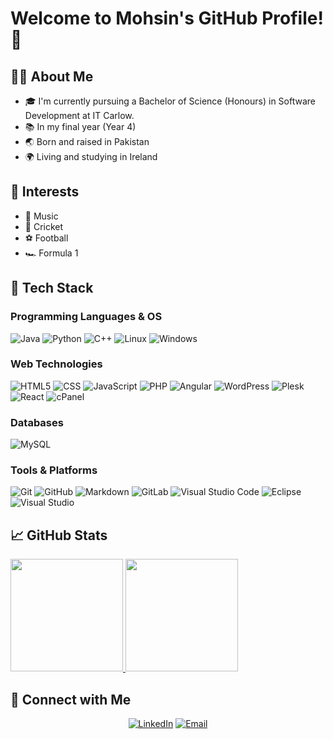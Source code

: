 # Welcome to Mohsin's GitHub Profile! 👋

## 🧑‍💻 About Me

- 🎓 I'm currently pursuing a Bachelor of Science (Honours) in Software Development at IT Carlow.
- 📚 In my final year (Year 4)
- 🌏 Born and raised in Pakistan
- 🌍 Living and studying in Ireland

## 🎯 Interests

- 🎵 Music
- 🏏 Cricket
- ⚽ Football
- 🏎️ Formula 1

## 💼 Tech Stack

### Programming Languages & OS

![Java](https://img.shields.io/badge/-Java-333333?style=flat&logo=Java&logoColor=007396)
![Python](https://img.shields.io/badge/-Python-333333?style=flat&logo=python)
![C++](https://img.shields.io/badge/-C++-333333?style=flat&logo=c%2B%2B)
![Linux](https://img.shields.io/badge/-Linux-333333?style=flat&logo=linux)
![Windows](https://img.shields.io/badge/-Windows-333333?style=flat&logo=windows)

### Web Technologies

![HTML5](https://img.shields.io/badge/-HTML5-333333?style=flat&logo=HTML5)
![CSS](https://img.shields.io/badge/-CSS-333333?style=flat&logo=CSS3&logoColor=1572B6)
![JavaScript](https://img.shields.io/badge/-JavaScript-333333?style=flat&logo=javascript)
![PHP](https://img.shields.io/badge/-PHP-333333?style=flat&logo=php)
![Angular](https://img.shields.io/badge/-Angular-333333?style=flat&logo=angular)
![WordPress](https://img.shields.io/badge/-WordPress-333333?style=flat&logo=wordpress)
![Plesk](https://img.shields.io/badge/-Plesk-333333?style=flat&logo=plesk)
![React](https://img.shields.io/badge/-React-333333?style=flat&logo=react)
![cPanel](https://img.shields.io/badge/-cPanel-333333?style=flat&logo=cPanel)

### Databases

![MySQL](https://img.shields.io/badge/-MySQL-333333?style=flat&logo=mysql)

### Tools & Platforms

![Git](https://img.shields.io/badge/-Git-333333?style=flat&logo=git)
![GitHub](https://img.shields.io/badge/-GitHub-333333?style=flat&logo=github)
![Markdown](https://img.shields.io/badge/-Markdown-333333?style=flat&logo=markdown)
![GitLab](https://img.shields.io/badge/-GitLab-333333?style=flat&logo=gitlab)
![Visual Studio Code](https://img.shields.io/badge/-Visual%20Studio%20Code-333333?style=flat&logo=visual-studio-code&logoColor=007ACC)
![Eclipse](https://img.shields.io/badge/-Eclipse-333333?style=flat&logo=eclipse-ide&logoColor=2C2255)
![Visual Studio](https://img.shields.io/badge/-Visual%20Studio-333333?style=flat&logo=visualstudio)

## 📈 GitHub Stats

<a href="https://github.com/Mohsin272">
  <img height="180em" src="https://github-readme-stats.vercel.app/api?username=Mohsin272&theme=chartreuse-dark&show_icons=true" />
  <img height="180em" src="https://github-readme-stats.vercel.app/api/top-langs/?username=Mohsin272&theme=chartreuse-dark&layout=compact" />
</a>

## 🤝 Connect with Me

<p align="center">
<a href="https://www.linkedin.com/in/mohsintahir0207/"><img alt="LinkedIn" src="https://img.shields.io/badge/LinkedIn-Mohsin%20Tahir-blue?style=flat-square&logo=linkedin"></a>
<a href="mailto:mohsintahir999@gmail.com"><img alt="Email" src="https://img.shields.io/badge/Email-mohsintahir999@gmail.com-blue?style=flat-square&logo=gmail"></a>
</p>

